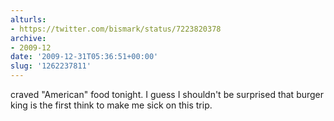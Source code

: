 ```yaml
---
alturls:
- https://twitter.com/bismark/status/7223820378
archive:
- 2009-12
date: '2009-12-31T05:36:51+00:00'
slug: '1262237811'
---
```


craved "American" food tonight. I guess I shouldn't be surprised that burger king is the first think to make me sick on this trip.

